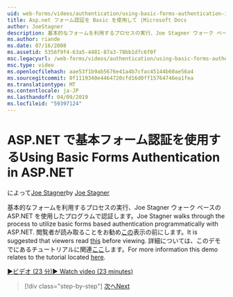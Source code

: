 ```yaml
---
uid: web-forms/videos/authentication/using-basic-forms-authentication-in-aspnet
title: Asp.net フォーム認証を Basic を使用して |Microsoft Docs
author: JoeStagner
description: 基本的なフォームを利用するプロセスの実行、Joe Stagner ウォーク ベースの ASP.NET を使用したプログラムで認証します。 ビューアーにこの前に読むことをお勧めしています.
ms.author: riande
ms.date: 07/16/2008
ms.assetid: 5356f9f4-63a5-4481-87a3-78bb1dfc6f0f
msc.legacyurl: /web-forms/videos/authentication/using-basic-forms-authentication-in-aspnet
msc.type: video
ms.openlocfilehash: aae53f1b9ab5676e41a4b7cfac45144b60ae56a4
ms.sourcegitcommit: 0f1119340e4464720cfd16d0ff15764746ea1fea
ms.translationtype: MT
ms.contentlocale: ja-JP
ms.lasthandoff: 04/09/2019
ms.locfileid: "59397124"
---
```

# <a name="using-basic-forms-authentication-in-aspnet"></a><span data-ttu-id="a52e3-104">ASP.NET で基本フォーム認証を使用する</span><span class="sxs-lookup"><span data-stu-id="a52e3-104">Using Basic Forms Authentication in ASP.NET</span></span>

<span data-ttu-id="a52e3-105">によって[Joe Stagner](https://github.com/JoeStagner)</span><span class="sxs-lookup"><span data-stu-id="a52e3-105">by [Joe Stagner](https://github.com/JoeStagner)</span></span>

<span data-ttu-id="a52e3-106">基本的なフォームを利用するプロセスの実行、Joe Stagner ウォーク ベースの ASP.NET を使用したプログラムで認証します。</span><span class="sxs-lookup"><span data-stu-id="a52e3-106">Joe Stagner walks through the process to utilize basic forms based authentication programmatically with ASP.NET.</span></span> <span data-ttu-id="a52e3-107">閲覧者が読み取ることをお勧め[この](../../overview/older-versions-security/introduction/security-basics-and-asp-net-support-vb.md)表示の前にします。</span><span class="sxs-lookup"><span data-stu-id="a52e3-107">It is suggested that viewers read [this](../../overview/older-versions-security/introduction/security-basics-and-asp-net-support-vb.md) before viewing.</span></span> <span data-ttu-id="a52e3-108">詳細については、このデモでにあるチュートリアルに関連[ここ](../../overview/older-versions-security/introduction/an-overview-of-forms-authentication-vb.md)します。</span><span class="sxs-lookup"><span data-stu-id="a52e3-108">For more information this demo relates to the tutorial located [here](../../overview/older-versions-security/introduction/an-overview-of-forms-authentication-vb.md).</span></span>

[<span data-ttu-id="a52e3-109">&#9654;ビデオ (23 分)</span><span class="sxs-lookup"><span data-stu-id="a52e3-109">&#9654; Watch video (23 minutes)</span></span>](https://channel9.msdn.com/Blogs/ASP-NET-Site-Videos/using-basic-forms-authentication-in-aspnet)

> [!div class="step-by-step"]
> [<span data-ttu-id="a52e3-110">次へ</span><span class="sxs-lookup"><span data-stu-id="a52e3-110">Next</span></span>](how-to-change-the-forms-authentication-properties.md)
